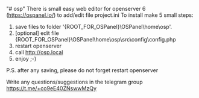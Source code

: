 "# osp" 
There is small easy web editor for openserver 6 (https://ospanel.io/) to add/edit file project.ini
To install make 5 small steps:
1. save files to folder '{ROOT_FOR_OSPanel}\OSPanel\home\osp\'.
2. [optional] edit file {ROOT_FOR_OSPanel}\OSPanel\home\osp\src\config\config.php
3. restart openserver
4. call http://osp.local
5. enjoy ;-)

P.S. after any saving, please do not forget restart openserver   

Write any questions/suggestions in the telegram group https://t.me/+co9eE40ZNswwMzQy

